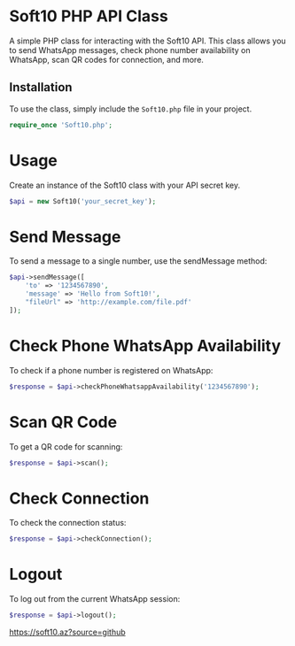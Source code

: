 # Soft10 PHP API Class

A simple PHP class for interacting with the Soft10 API. This class allows you to send WhatsApp messages, check phone number availability on WhatsApp, scan QR codes for connection, and more.

## Installation

To use the class, simply include the `Soft10.php` file in your project.

```php
require_once 'Soft10.php';
```

# Usage

Create an instance of the Soft10 class with your API secret key.

```php
$api = new Soft10('your_secret_key');
```

# Send Message

To send a message to a single number, use the sendMessage method:

```php
$api->sendMessage([
    'to' => '1234567890',
    'message' => 'Hello from Soft10!',
    "fileUrl" => 'http://example.com/file.pdf'
]);
```

# Check Phone WhatsApp Availability

To check if a phone number is registered on WhatsApp:

```php
$response = $api->checkPhoneWhatsappAvailability('1234567890');
```

# Scan QR Code

To get a QR code for scanning:

```php
$response = $api->scan();
```

# Check Connection

To check the connection status:

```php 
$response = $api->checkConnection();
```

# Logout

To log out from the current WhatsApp session:

```php
$response = $api->logout();
```

https://soft10.az?source=github
